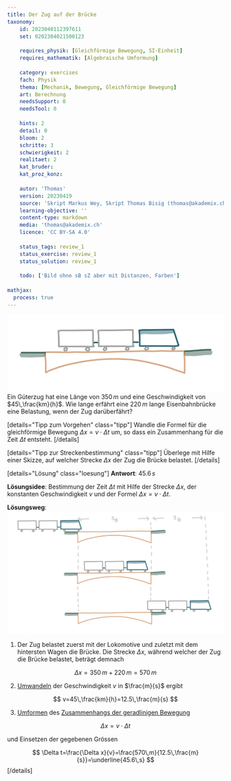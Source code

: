```yaml
---
title: Der Zug auf der Brücke
taxonomy:
	id: 2023040112397611
	set: 0202304021500123

	requires_physik: [Gleichförmige Bewegung, SI-Einheit]
	requires_mathematik: [Algebraische Umformung]

	category: exercises
	fach: Physik
	thema: [Mechanik, Bewegung, Gleichförmige Bewegung]
	art: Berechnung
	needsSupport: 0
	needsTool: 0

	hints: 2
	detail: 0
	bloom: 2
	schritte: 3
	schwierigkeit: 2
	realitaet: 2
	kat_bruder:
	kat_proz_konz: 

	autor: 'Thomas'
	version: 20230419
	source: 'Skript Markus Wey, Skript Thomas Bisig (thomas@akademix.ch)'
	learning-objective: ''
	content-type: markdown
	media: 'thomas@akademix.ch'
	licence: 'CC BY-SA 4.0'

	status_tags: review_1
	status_exercise: review_1
	status_solution: review_1

	todo: ['Bild ohne sB sZ aber mit Distanzen, Farben']

mathjax:
  process: true
---
```

![Ein Zug fährt über eine Brücke](exercise1-1.svg?resize=400,150&class=float-right) Ein Güterzug hat eine Länge von $350\,m$ und eine Geschwindigkeit von $45\,\frac{km}{h}$. Wie lange erfährt eine $220\,m$ lange Eisenbahnbrücke eine Belastung, wenn der Zug darüberfährt?

[details="Tipp zum Vorgehen" class="tipp"]
Wandle die Formel für die gleichförmige Bewegung $\Delta x=v \cdot \Delta t$ um, so dass ein Zusammenhang für die Zeit $\Delta t$ entsteht.
[/details]

[details="Tipp zur Streckenbestimmung" class="tipp"]
Überlege mit Hilfe einer Skizze, auf welcher Strecke $\Delta x$ der Zug die Brücke belastet.
[/details]

[details="Lösung" class="loesung"]
**Antwort**: $45.6\,s$

**Lösungsidee**: Bestimmung der Zeit $\Delta t$ mit Hilfe der Strecke $\Delta x$, der konstanten Geschwindigkeit $v$ und der Formel $\Delta x=v\cdot \Delta t$.

**Lösungsweg**:
![Ein Zug fährt über eine Brücke](exercise1-2.svg?resize=400,400&class=float-right) 
1. Der Zug belastet zuerst mit der Lokomotive und zuletzt mit dem hintersten Wagen die Brücke. Die Strecke $\Delta x$, während welcher der Zug die Brücke belastet, beträgt demnach

$$
\Delta x=350\,m + 220\,m=570\,m
$$

2. [Umwandeln](../../../../../konzepte/konzept-1) der Geschwindigkeit $v$ in $\frac{m}{s}$ ergibt

$$
v=45\,\frac{km}{h}=12.5\,\frac{m}{s}
$$

3. [Umformen](../../../../../konzepte/konzept-1) des [Zusammenhangs der geradlinigen Bewegung](../../../../../konzepte/konzept-1)

$$
\Delta x=v\cdot \Delta t
$$

und Einsetzen der gegebenen Grössen

$$
\Delta t=\frac{\Delta x}{v}=\frac{570\,m}{12.5\,\frac{m}{s}}=\underline{45.6\,s}
$$
[/details]